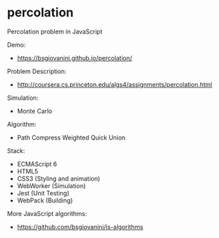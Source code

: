 # percolation
Percolation problem in JavaScript

Demo:
- https://bsgiovanini.github.io/percolation/

Problem Description: 
- http://coursera.cs.princeton.edu/algs4/assignments/percolation.html

Simulation: 
- Monte Carlo

Algorithm: 
- Path Compress Weighted Quick Union

Stack:

- ECMAScript 6
- HTML5 
- CSS3 (Styling and animation)
- WebWorker (Simulation)
- Jest (Unit Testing)
- WebPack (Building)

More JavaScript algorithms:
- https://github.com/bsgiovanini/js-algorithms
